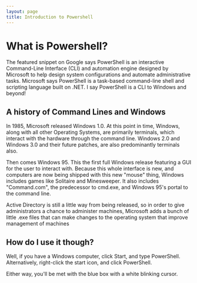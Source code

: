 ```yaml
---
layout: page
title: Introduction to Powershell
---
```


# What is Powershell?

The featured snippet on Google says PowerShell is an interactive Command-Line Interface (CLI) and automation engine designed by Microsoft to help design system configurations and automate administrative tasks. Microsoft says PowerShell is a task-based command-line shell and scripting language built on .NET. I say PowerShell is a CLI to Windows and beyond!

## A history of Command Lines and Windows

In 1985, Microsoft released Windows 1.0. At this point in time, Windows, along with all other Operating Systems, are primarily terminals, which interact with the hardware through the command line.  Windows 2.0 and Windows 3.0 and their future patches, are also predominantly terminals also. 

Then comes Windows 95. This the first full Windows release featuring a GUI for the user to interact with. Because this whole interface is new, and computers are now being shipped with this new "mouse" thing, Windows includes games like Solitaire and Minesweeper. It also includes "Command.com", the predecessor to cmd.exe, and Windows 95's portal to the command line. 

Active Directory is still a little way from being released, so in order to give administrators a chance to administer machines, Microsoft adds a bunch of little .exe files that can make changes to the operating system that improve management of machines
## How do I use it though?

Well, if you have a Windows computer, click Start, and type PowerShell. Alternatively, right-click the start icon, and click PowerShell.

Either way, you'll be met with the blue box with a white blinking cursor.
